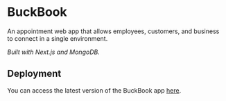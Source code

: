 # BuckBook
An appointment web app that allows employees, customers, and business to connect in a single environment.

*Built with Next.js and MongoDB.*

## Deployment
You can access the latest version of the BuckBook app [here](https://buckbook.vercel.app/).